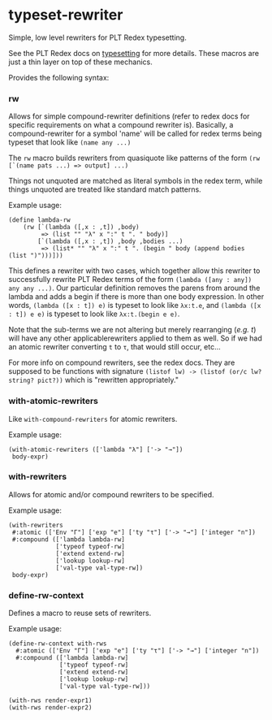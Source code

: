 # typeset-rewriter
Simple, low level rewriters for PLT Redex typesetting.

See the PLT Redex docs on [typesetting](http://docs.racket-lang.org/redex/The_Redex_Reference.html?q=redex#%28part._.Typesetting%29) for more details. These macros are just a thin layer on top of these mechanics.


Provides the following syntax:

### rw

Allows for simple compound-rewriter definitions (refer to redex docs for specific requirements on
what a compound rewriter is). Basically, a compound-rewriter for a symbol 'name'
will be called for redex terms being typeset that look like `(name any ...)`

The `rw` macro builds rewriters from quasiquote like patterns of the form
``` (rw [`(name pats ...) => output] ...) ```

Things not unquoted are matched as literal symbols in the redex term, while things
unquoted are treated like standard match patterns.

Example usage:
```racket
(define lambda-rw
    (rw [`(lambda ([,x : ,t]) ,body)
         => (list "" "λ" x ":" t ". " body)]
        [`(lambda ([,x : ,t]) ,body ,bodies ...)
         => (list* "" "λ" x ":" t ". (begin " body (append bodies (list ")")))]))
```

This defines a rewriter with two cases, which together allow this rewriter 
to successfully rewrite PLT Redex terms of the form 
`(lambda ([any : any]) any any ...)`.
Our particular definition removes the parens from around the lambda and
adds a begin if there is more than one body expression. In other words, 
`(lambda ([x : t]) e)` is typeset to look like `λx:t.e`, 
and `(lambda ([x : t]) e e)` is typeset to look like `λx:t.(begin e e)`.

Note that the sub-terms we are not altering but merely rearranging (_e.g. t_) 
will have any other applicablerewriters applied to them as well. So if we
had an atomic rewriter converting `t` to `τ`, that would still occur, etc...

For more info on compound rewriters, see the redex docs. They are supposed to be functions 
with signature `(listof lw) -> (listof (or/c lw? string? pict?))` which is
"rewritten appropriately."

### with-atomic-rewriters

Like `with-compound-rewriters` for atomic rewriters.

Example usage:
```racket
(with-atomic-rewriters (['lambda "λ"] ['-> "→"]) 
 body-expr)
```

### with-rewriters

Allows for atomic and/or compound rewriters to be specified.

Example usage:
```racket
(with-rewriters
 #:atomic (['Env "Γ"] ['exp "e"] ['ty "τ"] ['-> "→"] ['integer "n"])
 #:compound (['lambda lambda-rw]
             ['typeof typeof-rw]
             ['extend extend-rw]
             ['lookup lookup-rw]
             ['val-type val-type-rw])
 body-expr)
```

### define-rw-context

Defines a macro to reuse sets of rewriters.

Example usage:
```racket
(define-rw-context with-rws
  #:atomic (['Env "Γ"] ['exp "e"] ['ty "τ"] ['-> "→"] ['integer "n"])
  #:compound (['lambda lambda-rw]
              ['typeof typeof-rw]
              ['extend extend-rw]
              ['lookup lookup-rw]
              ['val-type val-type-rw]))
              
(with-rws render-expr1)
(with-rws render-expr2)
```

